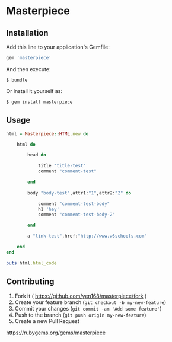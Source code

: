 # Masterpiece
## Installation

Add this line to your application's Gemfile:

```ruby
gem 'masterpiece'
```

And then execute:

    $ bundle

Or install it yourself as:

    $ gem install masterpiece

## Usage

```ruby
html = Masterpiece::HTML.new do

	html do

    	head do

      		title "title-test"
      		comment "comment-test"

    	end
    
    	body "body-test",attr1:"1",attr2:"2" do

    		comment "comment-test-body" 
    		h1 'hey'
    		comment "comment-test-body-2" 

    	end

    	a "link-test",href:"http://www.w3schools.com"

  	end
end

puts html.html_code
```


## Contributing

1. Fork it ( https://github.com/yen168/masterpiece/fork )
2. Create your feature branch (`git checkout -b my-new-feature`)
3. Commit your changes (`git commit -am 'Add some feature'`)
4. Push to the branch (`git push origin my-new-feature`)
5. Create a new Pull Request

https://rubygems.org/gems/masterpiece

